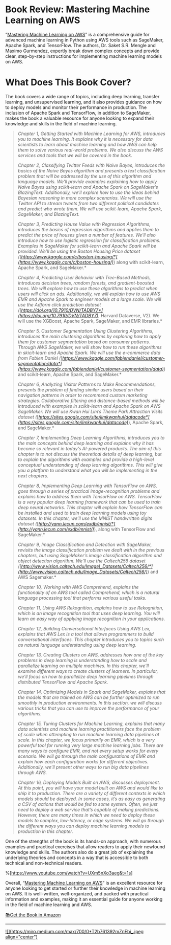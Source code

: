 # Book Review: Mastering Machine Learning on AWS

“[Mastering Machine Learning on AWS](https://rebrand.ly/devsheld-005)” is a comprehensive guide for advanced machine learning in Python using AWS tools such as SageMaker, Apache Spark, and TensorFlow. The authors, Dr. Saket S.R. Mengle and Maximo Gurmendez, expertly break down complex concepts and provide clear, step-by-step instructions for implementing machine learning models on AWS.

# **What Does This Book Cover?**

The book covers a wide range of topics, including deep learning, transfer learning, and unsupervised learning, and it also provides guidance on how to deploy models and monitor their performance in production. The inclusion of Apache Spark and TensorFlow, in addition to SageMaker, makes the book a valuable resource for anyone looking to expand their knowledge and skills in the field of machine learning.

> *Chapter 1, Getting Started with Machine Learning for AWS, introduces you to machine learning. It explains why it is necessary for data scientists to learn about machine learning and how AWS can help them to solve various real-world problems. We also discuss the AWS services and tools that we will be covered in the book.*
> 
> *Chapter 2, Classifying Twitter Feeds with Naive Bayes, introduces the basics of the Naive Bayes algorithm and presents a text classification problem that will be addressed by the use of this algorithm and language models. We’ll provide examples explaining how to apply Naive Bayes using scikit-learn and Apache Spark on SageMaker’s BlazingText. Additionally, we’ll explore how to use the ideas behind Bayesian reasoning in more complex scenarios. We will use the Twitter API to stream tweets from two different political candidates and predict who wrote them. We will use scikit-learn, Apache Spark, SageMaker, and BlazingText.*
> 
> *Chapter 3, Predicting House Value with Regression Algorithms, introduces the basics of regression algorithms and applies them to predict the price of houses given a number of features. We’ll also introduce how to use logistic regression for classification problems. Examples in SageMaker for scikit-learn and Apache Spark will be provided. We’ll be using the Boston Housing Price dataset (*[*https://www.kaggle.com/c/boston-housing/*](https://www.kaggle.com/c/boston-housing/)*) along with scikit-learn, Apache Spark, and SageMaker.*
> 
> *Chapter 4, Predicting User Behavior with Tree-Based Methods, introduces decision trees, random forests, and gradient-boosted trees. We will explore how to use these algorithms to predict when users will click on ads. Additionally, we will explain how to use AWS EMR and Apache Spark to engineer models at a large scale. We will use the Adform click prediction dataset (*[*https://doi.org/10.7910/DVN/TADBY7*](https://doi.org/10.7910/DVN/TADBY7)*, Harvard Dataverse, V2). We will use the XGBoost, Apache Spark, SageMaker, and EMR libraries.*
> 
> *Chapter 5, Customer Segmentation Using Clustering Algorithms, introduces the main clustering algorithms by exploring how to apply them for customer segmentation based on consumer patterns. Through AWS SageMaker, we will show how to run these algorithms in skicit-learn and Apache Spark. We will use the e-commerce data from Fabien Daniel (*[*https://www.kaggle.com/fabiendaniel/customer-segmentation/data*](https://www.kaggle.com/fabiendaniel/customer-segmentation/data)*) and scikit-learn, Apache Spark, and SageMaker.*
> 
> *Chapter 6, Analyzing Visitor Patterns to Make Recommendations, presents the problem of finding similar users based on their navigation patterns in order to recommend custom marketing strategies. Collaborative filtering and distance-based methods will be introduced with examples in scikit-learn and Apache Spark on AWS SageMaker. We will use Kwan Hui Lim’s Theme Park Attraction Visits dataset (*[*https://sites.google.com/site/limkwanhui/datacode*](https://sites.google.com/site/limkwanhui/datacode)*), Apache Spark, and SageMaker.*
> 
> *Chapter 7, Implementing Deep Learning Algorithms, introduces you to the main concepts behind deep learning and explains why it has become so relevant in today’s AI-powered products. The aim of this chapter is to not discuss the theoretical details of deep learning, but to explain the algorithms with examples and provide a high-level conceptual understanding of deep learning algorithms. This will give you a platform to understand what you will be implementing in the next chapters.*
> 
> *Chapter 8, Implementing Deep Learning with TensorFlow on AWS, goes through a series of practical image-recognition problems and explains how to address them with TensorFlow on AWS. TensorFlow is a very popular deep learning framework that can be used to train deep neural networks. This chapter will explain how TensorFlow can be installed and used to train deep learning models using toy datasets. In this chapter, we’ll use the MNIST handwritten digits dataset (*[*http://yann.lecun.com/exdb/mnist/*](http://yann.lecun.com/exdb/mnist/)*), along with TensorFlow and SageMaker.*
> 
> *Chapter 9, Image Classification and Detection with SageMaker, revisits the image classification problem we dealt with in the previous chapters, but using SageMaker’s image classification algorithm and object detection algorithm. We’ll use the Caltech256 dataset (*[*http://www.vision.caltech.edu/Image\_Datasets/Caltech256/*](http://www.vision.caltech.edu/Image_Datasets/Caltech256/)*) and AWS Sagemaker.*
> 
> *Chapter 10, Working with AWS Comprehend, explains the functionality of an AWS tool called Comprehend, which is a natural language processing tool that performs various useful tasks.*
> 
> *Chapter 11, Using AWS Rekognition, explains how to use Rekognition, which is an image recognition tool that uses deep learning. You will learn an easy way of applying image recognition in your applications.*
> 
> *Chapter 12, Building Conversational Interfaces Using AWS Lex, explains that AWS Lex is a tool that allows programmers to build conversational interfaces. This chapter introduces you to topics such as natural language understanding using deep learning.*
> 
> *Chapter 13, Creating Clusters on AWS, addresses how one of the key problems in deep learning is understanding how to scale and parallelize learning on multiple machines. In this chapter, we’ll examine different ways to create clusters of learners. In particular, we’ll focus on how to parallelize deep learning pipelines through distributed TensorFlow and Apache Spark.*
> 
> *Chapter 14, Optimizing Models in Spark and SageMaker, explains that the models that are trained on AWS can be further optimized to run smoothly in production environments. In this section, we will discuss various tricks that you can use to improve the performance of your algorithms.*
> 
> *Chapter 15, Tuning Clusters for Machine Learning, explains that many data scientists and machine learning practitioners face the problem of scale when attempting to run machine learning data pipelines at scale. In this chapter, we focus primarily on EMR, which is a very powerful tool for running very large machine learning jobs. There are many ways to configure EMR, and not every setup works for every scenario. We will go through the main configurations of EMR and explain how each configuration works for different objectives. Additionally, we’ll present other ways to run big data pipelines through AWS.*
> 
> *Chapter 16, Deploying Models Built on AWS, discusses deployment. At this point, you will have your model built on AWS and would like to ship it to production. There are a variety of different contexts in which models should be deployed. In some cases, it’s as easy as generating a CSV of actions that would be fed to some system. Often, we just need to deploy a web service that’s capable of making predictions. However, there are many times in which we need to deploy these models to complex, low-latency, or edge systems. We will go through the different ways you can deploy machine learning models to production in this chapter.*

One of the strengths of the book is its hands-on approach, with numerous examples and practical exercises that allow readers to apply their newfound knowledge and skills. The authors also do a great job of explaining the underlying theories and concepts in a way that is accessible to both technical and non-technical readers.

%[https://www.youtube.com/watch?v=UXm5nXo3aeg&t=1s] 

Overall, “[Mastering Machine Learning on AWS](https://rebrand.ly/devsheld-005)” is an excellent resource for anyone looking to get started or further their knowledge in machine learning on AWS. It is well-written, well-organized, and packed with practical information and examples, making it an essential guide for anyone working in the field of machine learning and AWS.

[📚](https://emojipedia.org/books/)[Get the Book in Amazon](https://rebrand.ly/devsheld-005)

---

[![](https://miro.medium.com/max/700/0*T2b761392mZnEbi_.jpeg align="center")](https://devshelf.co)